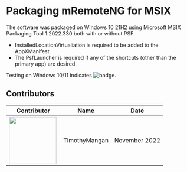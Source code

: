 # Packaging mRemoteNG for MSIX

The software was packaged on Windows 10 21H2 using Microsoft MSIX Packaging Tool 1.2022.330 both with or without PSF.
* InstalledLocationVirtualiation is required to be added to the AppXManifest.
* The PsfLauncher is required if any of the shortcuts (other than the primary app) are desired. 


Testing on Windows 10/11 indicates  ![badge](https://img.shields.io/badge/-Full%20Fidelity-brightgreen?style=for-the-badge).  


## Contributors

| Contributor | Name | Date |
|----|----|----|
| [<img src="/media/Contributors/TimMangan.jpg" align="left" Height="128" />](/media/Contributors/TimMangan.jpg) | TimothyMangan | November 2022 |


